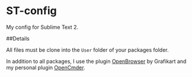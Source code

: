 ST-config
=========

My config for Sublime Text 2.

##Details

All files must be clone into the `User` folder of your packages folder.

In addition to all packages, I use the plugin [OpenBrowser](https://github.com/Grafikart/Open-Browser-SublimeText2-Plugin) by Grafikart and my personal plugin [OpenCmder](https://github.com/maciozik/ST-OpenCmder).
